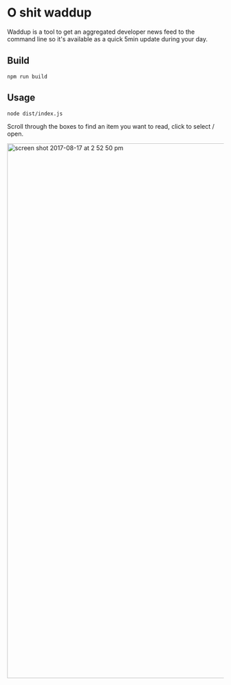 # O shit waddup
Waddup is a tool to get an aggregated developer news feed to the command line so it's available as a quick 5min update during your day.

## Build
`npm run build`

## Usage
`node dist/index.js`

Scroll through the boxes to find an item you want to read, click to select / open.

<img width="1243" alt="screen shot 2017-08-17 at 2 52 50 pm" src="https://user-images.githubusercontent.com/2000558/45000936-76be2a80-afd1-11e8-8c86-5f3eda732ba2.png">
